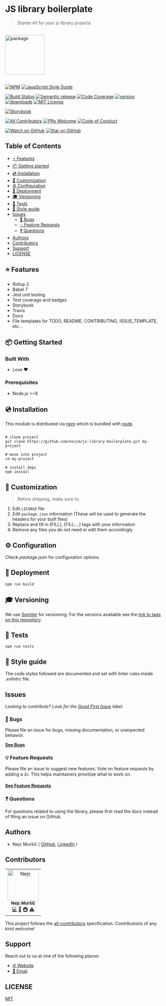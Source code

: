 # JS library boilerplate
<blockquote>Starter kit for your js library projects</blockquote>
<br />

<a href="https://www.joypixels.com/profiles/emoji/package">
  <img
    height="128"
    width="128"
    alt="package"
    src="https://d1j8pt39hxlh3d.cloudfront.net/emoji/emojione/5.5/png/unicode/128/1f4e6.png?192038471"
  />
</a>
<br />
<br />


<!-- prettier-ignore-start -->
[![NPM][npm-badge]][npm-link] 
[![JavaScript Style Guide][style-guide-badge]][style-guide]

[![Build Status][build-badge]][build]
[![Semantic release][semantic-release-badge]][semantic-release]
[![Code Coverage][coverage-badge]][coverage]
[![version][version-badge]][package] [![downloads][downloads-badge]][npmtrends]
[![MIT License][license-badge]][license]

[![Storybook][storybook-badge]]([storybook])

[![All Contributors][all-contributors-badge]](#contributors)
[![PRs Welcome][prs-badge]][prs] [![Code of Conduct][coc-badge]][coc]

[![Watch on GitHub][github-watch-badge]][github-watch]
[![Star on GitHub][github-star-badge]][github-star]
<!-- prettier-ignore-end -->

## Table of Contents

<!-- START doctoc generated TOC please keep comment here to allow auto update -->
<!-- DON'T EDIT THIS SECTION, INSTEAD RE-RUN doctoc TO UPDATE -->

- [⭐️ Features](#-features)
- [📦 Getting started](#-getting-started)
- [💿 Installation](#-installation)
- [💎 Customization](#-customization)
- [⚙️ Configuration](#-configuration)
- [🚀 Deployment](#-deployment)
- [🎓 Versioning](#-versioning)
- [🧪 Tests](#-tests)
- [💄 Style guide](#-style-guide)
- [Issues](#issues)
  - [🐛 Bugs](#-bugs)
  - [💡 Feature Requests](#-feature-requests)
  - [❓ Questions](#-questions)
- [Authors](#authors)
- [Contributors](#contributors)
- [Support](#support)
- [LICENSE](#license)

<!-- END doctoc generated TOC please keep comment here to allow auto update -->

## ⭐️ Features

- Rollup 2
- Babel 7
- Jest unit testing
- Test coverage and badges
- Storybook
- Travis
- Docs
- File templates for TODO, README, CONTRIBUTING, ISSUE_TEMPLATE, etc...


## 📦 Getting Started

### Built With

- Love :heart:

### Prerequisites

- Node.js >=8

## 💿 Installation

This module is distributed via [npm][npm] which is bundled with [node][node].

```shell

# clone project
git clone https://github.com/nejcm/js-library-boilerplate.git my-project

# move into project
cd my-project

# install deps
npm install

```


## 💎 Customization

> Before shipping, make sure to:
1. Edit `LICENSE` file
2. Edit `package.json` information (These will be used to generate the headers for your built files)
3. Replace and fill in [FILL], [FILL:...] tags with your information
4. Remove any files you do not need or edit them accordingly

## ⚙️ Configuration

Check _package.json_ for configuration options.

## 🚀 Deployment

```shell
npm run build
```


## 🎓 Versioning

We use [SemVer](http://semver.org/) for versioning. For the versions available see the [link to tags on this repository](/tags).


## 🧪 Tests

```shell
npm run tests
```

## 💄 Style guide

The code styles followed are documented and set with linter rules inside _.eslintrc_ file.


## Issues

_Looking to contribute? Look for the [Good First Issue][good-first-issue] label._

### 🐛 Bugs

Please file an issue for bugs, missing documentation, or unexpected behavior.

[**See Bugs**][bugs]

### 💡 Feature Requests

Please file an issue to suggest new features. Vote on feature requests by adding
a 👍. This helps maintainers prioritize what to work on.

[**See Feature Requests**][requests]

### ❓ Questions

For questions related to using the library, please first read the docs
instead of filing an issue on GitHub.

## Authors

- Nejc Muršič ( [GitHub][github], [LinkedIn][linkedin] )

## Contributors

<!-- ALL-CONTRIBUTORS-LIST:START - Do not remove or modify this section -->
<!-- prettier-ignore-start -->
<!-- markdownlint-disable -->

<table>
  <tr>
    <td align="center">
      <a href="https://github.com/nejcm">
      <img src="https://avatars3.githubusercontent.com/u/1865210?v=3" width="100px" alt="Nejc"/>
      <br />
      <sub><b>Nejc Muršič</b></sub>
    </a>
    <br />
    <a href="https://github.com/nejcm/js-library-boilerplate/commits?author=nejcm" title="Code">💻</a> 
    <a href="https://github.com/nejcm/js-library-boilerplate/commits?author=nejcm" title="Documentation">📖</a> 
    <a href="#infra" title="Infrastructure (Hosting, Build-Tools, etc)">🚇</a> 
    <a href="https://github.com/nejcm/js-library-boilerplate/commits?author=nejcm" title="Tests">⚠️</a>
  </td>
  </tr>
</table>

<!-- markdownlint-enable -->
<!-- prettier-ignore-end -->
<!-- ALL-CONTRIBUTORS-LIST:END -->

This project follows the [all-contributors][all-contributors] specification.
Contributions of any kind welcome!

## Support

Reach out to us at one of the following places:

- [🌐 Website][website]
- [📧 Email][email]

## LICENSE

[MIT](LICENSE)


<!-- prettier-ignore-start -->

[all-contributors-badge]: https://img.shields.io/badge/all_contributors-1-orange.svg
[all-contributors]: https://github.com/all-contributors/all-contributors
[bugs]: https://github.com/nejcm/js-library-boilerplate/issues?q=is%3Aissue+is%3Aopen+label%3Abug+sort%3Acreated-desc
[build-badge]: https://img.shields.io/travis/com/nejcm/js-library-boilerplate.svg
[build]: https://travis-ci.com/nejcm/js-library-boilerplate
[coc-badge]: https://img.shields.io/badge/code%20of-conduct-ff69b4.svg
[coc]: https://github.com/nejcm/js-library-boilerplate/blob/master/CODE_OF_CONDUCT.md
[coverage-badge]: https://img.shields.io/codecov/c/github/nejcm/js-library-boilerplate.svg
[coverage]: https://codecov.io/github/nejcm/js-library-boilerplate
[downloads-badge]: https://img.shields.io/npm/dm/@nejcm/js-library-boilerplate.svg
[email]: nmursi2@gmail.com
[emojis]: https://github.com/all-contributors/all-contributors#emoji-key
[github]: https://github.com/nejcm
[github-star-badge]: https://img.shields.io/github/stars/nejcm/js-library-boilerplate.svg?style=social
[github-star]: https://github.com/nejcm/js-library-boilerplate/stargazers
[github-watch-badge]: https://img.shields.io/github/watchers/nejcm/js-library-boilerplate.svg?style=social
[github-watch]: https://github.com/nejcm/js-library-boilerplate/watchers
[good-first-issue]: https://github.com/nejcm/js-library-boilerplate/issues?utf8=✓&q=is%3Aissue+is%3Aopen+sort%3Areactions-%2B1-desc+label%3A"good+first+issue"+
[license-badge]: https://img.shields.io/npm/l/@nejcm/js-library-boilerplate.svg
[license]: https://github.com/nejcm/js-library-boilerplate/blob/master/LICENSE
[linkedin]: https://www.linkedin.com/in/nejcm/
[node]: https://nodejs.org
[npm]: https://www.npmjs.com/
[npm-badge]: https://img.shields.io/npm/v/@nejcm/js-library-boilerplate.svg
[npm-link]: https://www.npmjs.com/package/@nejcm/js-library-boilerplate
[npmtrends]: http://www.npmtrends.com/@nejcm/js-library-boilerplate
[package]: https://www.npmjs.com/package/@nejcm/js-library-boilerplate
[prs-badge]: https://img.shields.io/badge/PRs-welcome-brightgreen.svg
[prs]: http://makeapullrequest.com
[requests]: https://github.com/nejcm/js-library-boilerplate/issues?q=is%3Aissue+sort%3Areactions-%2B1-desc+label%3Aenhancement+is%3Aopen
[semantic-release-badge]: https://img.shields.io/badge/%20%20%F0%9F%93%A6%F0%9F%9A%80-semantic--release-e10079.svg
[semantic-release]: https://github.com/semantic-release/semantic-release
[storybook-badge]: https://nejcmursic.netlify.com/assets/storybook.svg
[storybook]: https://storybook.js.org/
[style-guide-badge]: https://img.shields.io/badge/code_style-standard-brightgreen.svg
[style-guide]: https://standardjs.com
[version-badge]: https://img.shields.io/npm/v/@nejcm/js-library-boilerplate.svg
[website]: https://nejcmursic.com/

<!-- prettier-ignore-end -->
